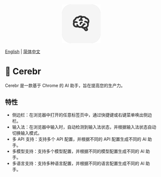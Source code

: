 <p align="center">
<img src="./icons/icon128.png">
</p>

[English](./README.md) | [简体中文](./README_CN.md)

# 🧠 Cerebr

Cerebr 是一款基于 Chrome 的 AI 助手，旨在提高您的生产力。

## 特性

- 侧边栏：在浏览器中打开的任意标签页中，通过快捷键或右键菜单唤出侧边栏。
- 输入法：在浏览器中输入时，自动检测到输入法状态，并根据输入法状态自动切换输入模式。
- 多 API 支持：支持多个 API 配置，并根据不同的 API 配置生成不同的 AI 助手。
- 多模型支持：支持多个模型配置，并根据不同的模型配置生成不同的 AI 助手。
- 多语言支持：支持多种语言配置，并根据不同的语言配置生成不同的 AI 助手。